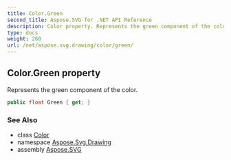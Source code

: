 ```yaml
---
title: Color.Green
second_title: Aspose.SVG for .NET API Reference
description: Color property. Represents the green component of the color
type: docs
weight: 260
url: /net/aspose.svg.drawing/color/green/
---
```

## Color.Green property

Represents the green component of the color.

```csharp
public float Green { get; }
```

### See Also

* class [Color](../)
* namespace [Aspose.Svg.Drawing](../../color/)
* assembly [Aspose.SVG](../../../)
